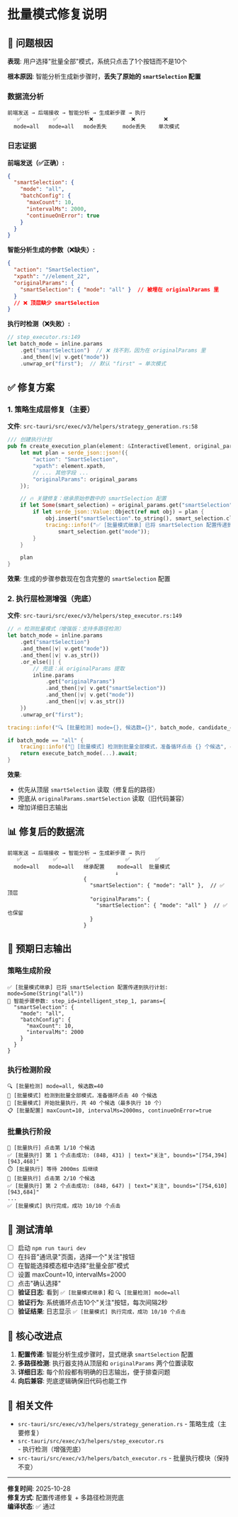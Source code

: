 # 批量模式修复说明

## 🐛 问题根因

**表现**: 用户选择"批量全部"模式，系统只点击了1个按钮而不是10个

**根本原因**: 智能分析生成新步骤时，**丢失了原始的 `smartSelection` 配置**

### 数据流分析

```
前端发送 → 后端接收 → 智能分析 → 生成新步骤 → 执行
   ✅          ✅          ❌            ❌         ❌
  mode=all   mode=all   mode丢失     mode丢失    单次模式
```

### 日志证据

**前端发送（✅正确）:**
```json
{
  "smartSelection": {
    "mode": "all",
    "batchConfig": {
      "maxCount": 10,
      "intervalMs": 2000,
      "continueOnError": true
    }
  }
}
```

**智能分析生成的参数（❌缺失）:**
```json
{
  "action": "SmartSelection",
  "xpath": "//element_22",
  "originalParams": {
    "smartSelection": { "mode": "all" }  // 被埋在 originalParams 里
  }
  // ❌ 顶层缺少 smartSelection
}
```

**执行时检测（❌失败）:**
```rust
// step_executor.rs:149
let batch_mode = inline.params
    .get("smartSelection")  // ❌ 找不到，因为在 originalParams 里
    .and_then(|v| v.get("mode"))
    .unwrap_or("first");  // 默认 "first" → 单次模式
```

## ✅ 修复方案

### 1. 策略生成层修复（主要）

**文件**: `src-tauri/src/exec/v3/helpers/strategy_generation.rs:58`

```rust
/// 创建执行计划
pub fn create_execution_plan(element: &InteractiveElement, original_params: &serde_json::Value) -> serde_json::Value {
    let mut plan = serde_json::json!({
        "action": "SmartSelection",
        "xpath": element.xpath,
        // ... 其他字段 ...
        "originalParams": original_params
    });

    // 🔥 关键修复：继承原始参数中的 smartSelection 配置
    if let Some(smart_selection) = original_params.get("smartSelection") {
        if let serde_json::Value::Object(ref mut obj) = plan {
            obj.insert("smartSelection".to_string(), smart_selection.clone());
            tracing::info!("✅ [批量模式继承] 已将 smartSelection 配置传递到执行计划: mode={:?}", 
                smart_selection.get("mode"));
        }
    }

    plan
}
```

**效果**: 生成的步骤参数现在包含完整的 `smartSelection` 配置

### 2. 执行层检测增强（兜底）

**文件**: `src-tauri/src/exec/v3/helpers/step_executor.rs:149`

```rust
// 🔥 检测批量模式（增强版：支持多路径检测）
let batch_mode = inline.params
    .get("smartSelection")
    .and_then(|v| v.get("mode"))
    .and_then(|v| v.as_str())
    .or_else(|| {
        // 兜底：从 originalParams 提取
        inline.params
            .get("originalParams")
            .and_then(|v| v.get("smartSelection"))
            .and_then(|v| v.get("mode"))
            .and_then(|v| v.as_str())
    })
    .unwrap_or("first");

tracing::info!("🔍 [批量检测] mode={}, 候选数={}", batch_mode, candidate_elements.len());

if batch_mode == "all" {
    tracing::info!("🔄 [批量模式] 检测到批量全部模式，准备循环点击 {} 个候选", candidate_elements.len());
    return execute_batch_mode(...).await;
}
```

**效果**: 
- 优先从顶层 `smartSelection` 读取（修复后的路径）
- 兜底从 `originalParams.smartSelection` 读取（旧代码兼容）
- 增加详细日志输出

## 📊 修复后的数据流

```
前端发送 → 后端接收 → 智能分析 → 生成新步骤 → 执行
   ✅          ✅         ✅           ✅        ✅
  mode=all   mode=all   继承配置    mode=all  批量模式
                                  ↓
                        {
                          "smartSelection": { "mode": "all" },  // ✅ 顶层
                          "originalParams": {
                            "smartSelection": { "mode": "all" }  // ✅ 也保留
                          }
                        }
```

## 🧪 预期日志输出

### 策略生成阶段
```log
✅ [批量模式继承] 已将 smartSelection 配置传递到执行计划: mode=Some(String("all"))
🔧 智能步骤参数: step_id=intelligent_step_1, params={
  "smartSelection": {
    "mode": "all",
    "batchConfig": {
      "maxCount": 10,
      "intervalMs": 2000
    }
  }
}
```

### 执行检测阶段
```log
🔍 [批量检测] mode=all, 候选数=40
🔄 [批量模式] 检测到批量全部模式，准备循环点击 40 个候选
🔄 [批量模式] 开始批量执行，共 40 个候选（最多执行 10 个）
📋 [批量配置] maxCount=10, intervalMs=2000ms, continueOnError=true
```

### 批量执行阶段
```log
🔄 [批量执行] 点击第 1/10 个候选
✅ [批量执行] 第 1 个点击成功: (848, 431) | text="关注", bounds="[754,394][943,468]"
⏱️ [批量执行] 等待 2000ms 后继续
🔄 [批量执行] 点击第 2/10 个候选
✅ [批量执行] 第 2 个点击成功: (848, 647) | text="关注", bounds="[754,610][943,684]"
...
✅ [批量模式] 执行完成，成功 10/10 个点击
```

## 📝 测试清单

- [ ] 启动 `npm run tauri dev`
- [ ] 在抖音"通讯录"页面，选择一个"关注"按钮
- [ ] 在智能选择模态框中选择"批量全部"模式
- [ ] 设置 maxCount=10, intervalMs=2000
- [ ] 点击"确认选择"
- [ ] **验证日志**: 看到 `✅ [批量模式继承]` 和 `🔍 [批量检测] mode=all`
- [ ] **验证行为**: 系统循环点击10个"关注"按钮，每次间隔2秒
- [ ] **验证结果**: 日志显示 `✅ [批量模式] 执行完成，成功 10/10 个点击`

## 🎯 核心改进点

1. **配置传递**: 智能分析生成步骤时，显式继承 `smartSelection` 配置
2. **多路径检测**: 执行器支持从顶层和 `originalParams` 两个位置读取
3. **详细日志**: 每个阶段都有明确的日志输出，便于排查问题
4. **向后兼容**: 兜底逻辑确保旧代码也能工作

## 🔧 相关文件

- `src-tauri/src/exec/v3/helpers/strategy_generation.rs` - 策略生成（主要修复）
- `src-tauri/src/exec/v3/helpers/step_executor.rs` - 执行检测（增强兜底）
- `src-tauri/src/exec/v3/helpers/batch_executor.rs` - 批量执行模块（保持不变）

---

**修复时间**: 2025-10-28  
**修复方式**: 配置传递修复 + 多路径检测兜底  
**编译状态**: ✅ 通过
